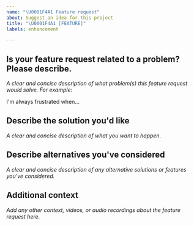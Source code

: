 ```yaml
---
name: "\U0001F4A1 Feature request"
about: Suggest an idea for this project
title: "\U0001F4A1 [FEATURE]"
labels: enhancement

---
```


<!--

                                          >>> 🛑 STOP! 🛑 <<<

Do you need help with mt32-pi?
If so, please DO NOT OPEN AN ISSUE HERE.

Issues are for reproducible bug reports and feature requests.
Requests for support and "how-to" questions may be closed without notice.

If you have a question:
- Read the FAQ: https://github.com/dwhinham/mt32-pi/wiki/FAQ
- Read the wiki pages: https://github.com/dwhinham/mt32-pi/wiki
- If you can't find an answer, open a new Q&A topic in the Discussions area:
  https://github.com/dwhinham/mt32-pi/discussions/categories/q-a
-->

## Is your feature request related to a problem? Please describe.

_A clear and concise description of what problem(s) this feature request would solve. For example:_

I'm always frustrated when...

## Describe the solution you'd like

_A clear and concise description of what you want to happen._

## Describe alternatives you've considered

_A clear and concise description of any alternative solutions or features you've considered._

## Additional context

_Add any other context, videos, or audio recordings about the feature request here._

